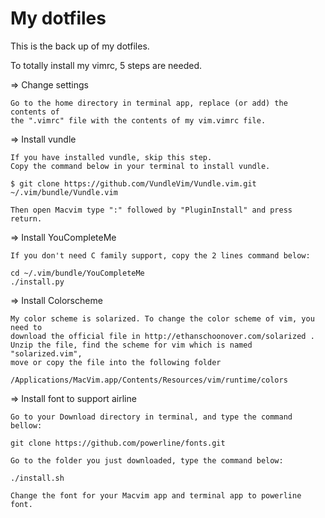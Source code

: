 # My dotfiles
This is the back up of my dotfiles.

To totally install my vimrc, 5 steps are needed.

=> Change settings

    Go to the home directory in terminal app, replace (or add) the contents of
    the ".vimrc" file with the contents of my vim.vimrc file.

=> Install vundle

    If you have installed vundle, skip this step.
    Copy the command below in your terminal to install vundle.

    $ git clone https://github.com/VundleVim/Vundle.vim.git ~/.vim/bundle/Vundle.vim

    Then open Macvim type ":" followed by "PluginInstall" and press return.
=> Install YouCompleteMe

    If you don't need C family support, copy the 2 lines command below:

    cd ~/.vim/bundle/YouCompleteMe
    ./install.py

=> Install Colorscheme

    My color scheme is solarized. To change the color scheme of vim, you need to
    download the official file in http://ethanschoonover.com/solarized .
    Unzip the file, find the scheme for vim which is named "solarized.vim",
    move or copy the file into the following folder

    /Applications/MacVim.app/Contents/Resources/vim/runtime/colors

=> Install font to support airline

    Go to your Download directory in terminal, and type the command bellow:

    git clone https://github.com/powerline/fonts.git

    Go to the folder you just downloaded, type the command below:

    ./install.sh

    Change the font for your Macvim app and terminal app to powerline font.
